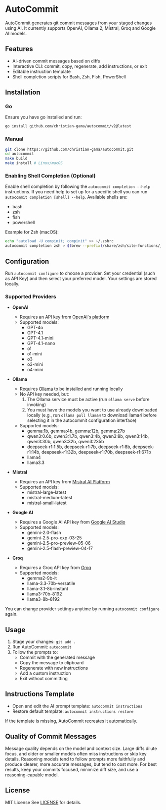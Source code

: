 # AutoCommit

AutoCommit generates git commit messages from your staged changes using AI. It currently supports OpenAI, Ollama 2, Mistral, Groq and Google AI models.

## Features

- AI-driven commit messages based on diffs
- Interactive CLI: commit, copy, regenerate, add instructions, or exit
- Editable instruction template
- Shell completion scripts for Bash, Zsh, Fish, PowerShell

## Installation

### Go

Ensure you have go installed and run:

```sh
go install github.com/christian-gama/autocommit/v2@latest
```

### Manual

```sh
git clone https://github.com/christian-gama/autocommit.git
cd autocommit
make build
make install # Linux/macOS
```

### Enabling Shell Completion (Optional)

Enable shell completion by following the `autocommit completion --help` instructions. If you need help to set up for a specific shell you can run `autocommit completion [shell] --help`. Available shells are:

- bash
- zsh
- fish
- powershell

Example for Zsh (macOS):

```sh
echo "autoload -U compinit; compinit" >> ~/.zshrc
autocommit completion zsh > $(brew --prefix)/share/zsh/site-functions/_autocommit
```

## Configuration

Run `autocommit configure` to choose a provider. Set your credential (such as API Key) and then select your preferred model. Your settings are stored locally.

### Supported Providers

- **OpenAI**

  - Requires an API key from [OpenAI's platform](https://platform.openai.com/api-keys)
  - Supported models:
    - GPT-4o
    - GPT-4.1
    - GPT-4.1-mini
    - GPT-4.1-nano
    - o1
    - o1-mini
    - o3
    - o3-mini
    - o4-mini

- **Ollama**

  - Requires [Ollama](https://ollama.ai/) to be installed and running locally
  - No API key needed, but:
    1. The Ollama service must be active (run `ollama serve` before invoking)
    2. You must have the models you want to use already downloaded locally
       (e.g., run `ollama pull llama4` to download llama4 before selecting it in the autocommit configuration interface)
  - Supported models:
    - gemma:1b, gemma:4b, gemma:12b, gemma:27b
    - qwen3:0.6b, qwen3:1.7b, qwen3:4b, qwen3:8b, qwen3:14b, qwen3:30b, qwen3:32b, qwen3:235b
    - deepseek-r1:1.5b, deepseek-r1:7b, deepseek-r1:8b, deepseek-r1:14b, deepseek-r1:32b, deepseek-r1:70b, deepseek-r1:671b
    - llama4
    - llama3.3

- **Mistral**

  - Requires an API key from [Mistral AI Platform](https://console.mistral.ai/)
  - Supported models:
    - mistral-large-latest
    - mistral-medium-latest
    - mistral-small-latest

- **Google AI**
  - Requires a Google AI API key from [Google AI Studio](https://makersuite.google.com/app/apikey)
  - Supported models:
    - gemini-2.0-flash
    - gemini-2.5-pro-exp-03-25
    - gemini-2.5-pro-preview-05-06
    - gemini-2.5-flash-preview-04-17

- **Groq**
  - Requires a Groq API key from [Groq](https://console.groq.com/keys)
  - Supported models:
    - gemma2-9b-it
    - llama-3.3-70b-versatile
    - llama-3.1-8b-instant
    - llama3-70b-8192
    - llama3-8b-8192

You can change provider settings anytime by running `autocommit configure` again.

## Usage

1. Stage your changes:
   `git add .`
2. Run AutoCommit:
   `autocommit`
3. Follow the prompts to:
   - Commit with the generated message
   - Copy the message to clipboard
   - Regenerate with new instructions
   - Add a custom instruction
   - Exit without committing

## Instructions Template

- Open and edit the AI prompt template:
  `autocommit instructions`
- Restore default template:
  `autocommit instructions restore`

If the template is missing, AutoCommit recreates it automatically.

## Quality of Commit Messages

Message quality depends on the model and context size. Large diffs dilute focus, and older or smaller models often miss instructions or skip key details. Reasoning models tend to follow prompts more faithfully and produce clearer, more accurate messages, but tend to cost more. For best results, keep your commits focused, minimize diff size, and use a reasoning-capable model.

## License

MIT License
See [LICENSE](LICENSE) for details.
